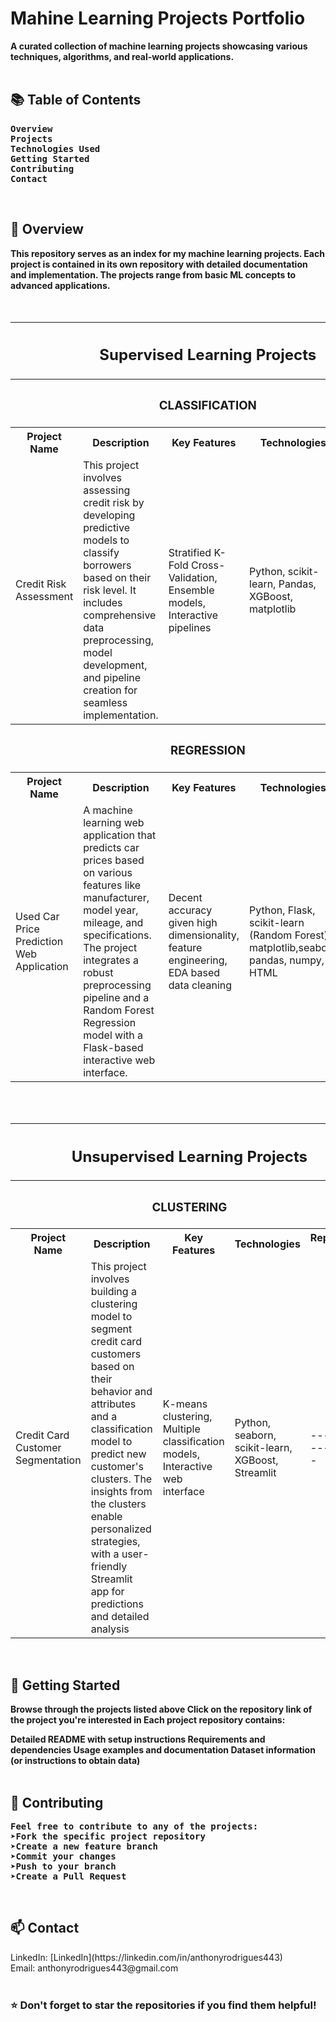 <h1>Mahine Learning Projects Portfolio</h1>
<b>A curated collection of machine learning projects showcasing various techniques, algorithms, and real-world applications.</b>
<br><br>
<h2>📚 Table of Contents</h2>
<pre><b>Overview
Projects
Technologies Used
Getting Started
Contributing
Contact
</b></pre>
<br>
<h2>🎯 Overview</h2>
<b>This repository serves as an index for my machine learning projects. Each project is contained in its own repository with detailed documentation and implementation. The projects range from basic ML concepts to advanced applications.</b>
<br><br><br>
<table>
  <tr><th colspan="5"><h2>Supervised Learning Projects</h2></th></tr>
  <tr><th colspan="5"><h3>CLASSIFICATION</h3></th></tr>
  <tr><th>Project Name</th>    <th>Description</th>    <th>Key Features</th>    <th>Technologies</th>    <th>Repository link</th></tr>
  <tr>
    <td>Credit Risk Assessment </td>
    <td>This project involves assessing credit risk by developing predictive models to classify borrowers based on their risk level. It includes comprehensive data preprocessing, model development, and pipeline creation for seamless implementation.</td>
    <td>Stratified K-Fold Cross-Validation, Ensemble models, Interactive pipelines</td>
    <td>Python, scikit-learn, Pandas, XGBoost, matplotlib</td>
    <td>-----------------</td>
  </tr>
  <tr><th colspan="5"><h3>REGRESSION</h3></th></tr>
  <tr><th>Project Name</th>    <th>Description</th>    <th>Key Features</th>    <th>Technologies</th>    <th>Repository link</th></tr>
  <tr>
    <td>Used Car Price Prediction Web Application</td>
    <td>A machine learning web application that predicts car prices based on various features like manufacturer, model year, mileage, and specifications. The project integrates a robust preprocessing pipeline and a Random Forest Regression model with a Flask-based interactive web interface.</td>
    <td>Decent accuracy given high dimensionality, feature engineering, EDA based data cleaning </td>
    <td>Python, Flask, scikit-learn (Random Forest), matplotlib,seaborn pandas, numpy, HTML</td>
    <td><a href="https://github.com/Sharkytony/Used-Car-Price-Prediction-Project/blob/main/README.md">View Repository</a></td>
  </tr>
</table>

<br><br>

<table>
  <tr><th colspan="5"><h2>Unsupervised Learning Projects</h2></th></tr>
  <tr><th colspan="5"><h3>CLUSTERING</h3></th></tr>
  <tr><th>Project Name</th>    <th>Description</th>    <th>Key Features</th>    <th>Technologies</th>    <th>Repository link</th></tr>
  <tr>
    <td>Credit Card Customer Segmentation</td>
    <td>This project involves building a clustering model to segment credit card customers based on their behavior and attributes and a classification model to predict new customer's clusters. The insights from the clusters enable personalized strategies, with a user-friendly Streamlit app for predictions and detailed analysis</td>
    <td>K-means clustering, Multiple classification models, Interactive web interface</td>
    <td>Python, seaborn, scikit-learn, XGBoost, Streamlit</td>
    <td>-----------------</td>
  </tr>
</table>
<br>
<h2>🚀 Getting Started</h2>
<b>
Browse through the projects listed above
Click on the repository link of the project you're interested in
Each project repository contains:

Detailed README with setup instructions
Requirements and dependencies
Usage examples and documentation
Dataset information (or instructions to obtain data)</b>
<br><br>
<h2>🤝 Contributing</h2>
<pre><b>Feel free to contribute to any of the projects:
➤Fork the specific project repository
➤Create a new feature branch
➤Commit your changes
➤Push to your branch
➤Create a Pull Request</b></pre><br>
<h2>📫 Contact</h2>
LinkedIn: [LinkedIn](https://linkedin.com/in/anthonyrodrigues443)
<br>Email: anthonyrodrigues443@gmail.com
<br><br>
<h3>⭐ Don't forget to star the repositories if you find them helpful!
